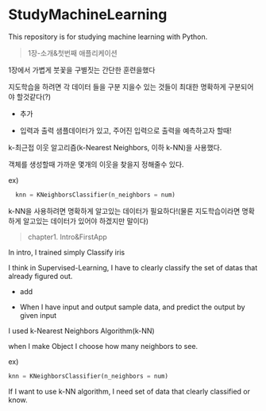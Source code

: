# StudyMachineLearning

This repository is for studying machine learning with Python.

>1장-소개&첫번째 애플리케이션

1장에서 가볍게 붓꽃을 구별짓는 간단한 훈련을했다

지도학습을 하려면 각 데이터 들을 구분 지을수 있는 것들이 최대한 명확하게 구분되어야 할것같다(?)

* 추가

* 입력과 출력 샘플데이터가 있고, 주어진 입력으로 출력을 예측하고자 할때!

k-최근접 이웃 알고리즘(k-Nearest Neighbors, 이하 k-NN)을 사용했다.

객체를 생성할때 가까운 몇개의 이웃을 찾을지 정해줄수 있다.

ex)

```python
  knn = KNeighborsClassifier(n_neighbors = num)

```

k-NN을 사용하려면 명확하게 알고있는 데이터가 필요하다!(물론 지도학습이라면 명확하게 알고있는 데이터가 있어야 하겠지만 말이다)

>chapter1. Intro&FirstApp

In intro, I trained simply Classify iris

I think in Supervised-Learning, I have to clearly classify the set of datas that already figured out.

* add

* When I have input and output sample data, and predict the output by given input

I used k-Nearest Neighbors Algorithm(k-NN)

when I make Object I choose how many neighbors to see.

ex)

```python
knn = KNeighborsClassifier(n_neighbors = num)
```
If I want to use k-NN algorithm, I need set of data that clearly classified or know.
